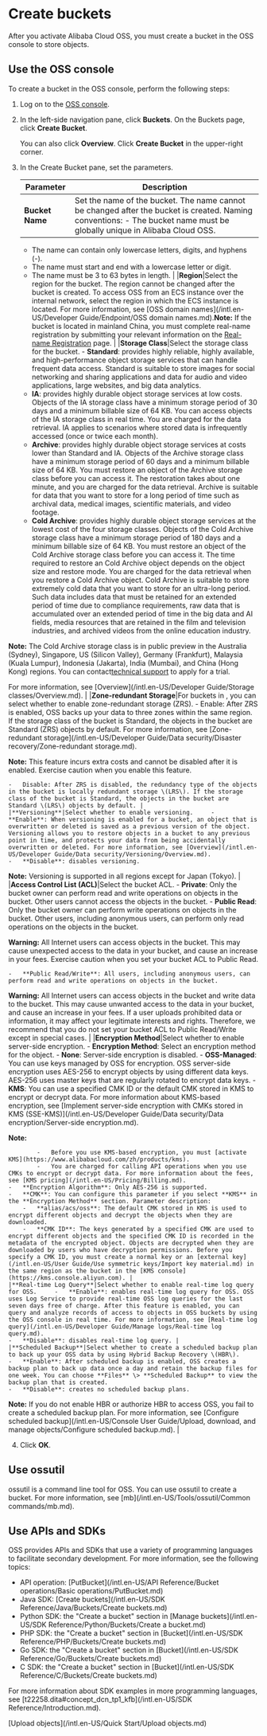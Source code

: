 # Create buckets

After you activate Alibaba Cloud OSS, you must create a bucket in the OSS console to store objects.

## Use the OSS console

To create a bucket in the OSS console, perform the following steps:

1.  Log on to the [OSS console](https://oss.console.aliyun.com/).

2.  In the left-side navigation pane, click **Buckets**. On the Buckets page, click **Create Bucket**.

    You can also click **Overview**. Click **Create Bucket** in the upper-right corner.

3.  In the Create Bucket pane, set the parameters.

    |Parameter|Description|
    |---------|-----------|
    |**Bucket Name**|Set the name of the bucket. The name cannot be changed after the bucket is created. Naming conventions:     -   The bucket name must be globally unique in Alibaba Cloud OSS.
    -   The name can contain only lowercase letters, digits, and hyphens \(-\).
    -   The name must start and end with a lowercase letter or digit.
    -   The name must be 3 to 63 bytes in length. |
    |**Region**|Select the region for the bucket. The region cannot be changed after the bucket is created. To access OSS from an ECS instance over the internal network, select the region in which the ECS instance is located. For more information, see [OSS domain names](/intl.en-US/Developer Guide/Endpoint/OSS domain names.md).**Note:** If the bucket is located in mainland China, you must complete real-name registration by submitting your relevant information on the [Real-name Registration](https://account-intl.console.aliyun.com/#/intlAuth) page. |
    |**Storage Class**|Select the storage class for the bucket.     -   **Standard**: provides highly reliable, highly available, and high-performance object storage services that can handle frequent data access. Standard is suitable to store images for social networking and sharing applications and data for audio and video applications, large websites, and big data analytics.
    -   **IA**: provides highly durable object storage services at low costs. Objects of the IA storage class have a minimum storage period of 30 days and a minimum billable size of 64 KB. You can access objects of the IA storage class in real time. You are charged for the data retrieval. IA applies to scenarios where stored data is infrequently accessed \(once or twice each month\).
    -   **Archive**: provides highly durable object storage services at costs lower than Standard and IA. Objects of the Archive storage class have a minimum storage period of 60 days and a minimum billable size of 64 KB. You must restore an object of the Archive storage class before you can access it. The restoration takes about one minute, and you are charged for the data retrieval. Archive is suitable for data that you want to store for a long period of time such as archival data, medical images, scientific materials, and video footage.
    -   **Cold Archive**: provides highly durable object storage services at the lowest cost of the four storage classes. Objects of the Cold Archive storage class have a minimum storage period of 180 days and a minimum billable size of 64 KB. You must restore an object of the Cold Archive storage class before you can access it. The time required to restore an Cold Archive object depends on the object size and restore mode. You are charged for the data retrieval when you restore a Cold Archive object. Cold Archive is suitable to store extremely cold data that you want to store for an ultra-long period. Such data includes data that must be retained for an extended period of time due to compliance requirements, raw data that is accumulated over an extended period of time in the big data and AI fields, media resources that are retained in the film and television industries, and archived videos from the online education industry.

**Note:** The Cold Archive storage class is in public preview in the Australia \(Sydney\), Singapore, US \(Silicon Valley\), Germany \(Frankfurt\), Malaysia \(Kuala Lumpur\), Indonesia \(Jakarta\), India \(Mumbai\), and China \(Hong Kong\) regions. You can contact[technical support](https://workorder-intl.console.aliyun.com/#/ticket/createIndex) to apply for a trial.

For more information, see [Overview](/intl.en-US/Developer Guide/Storage classes/Overview.md). |
    |**Zone-redundant Storage**|For buckets in , you can select whether to enable zone-redundant storage \(ZRS\).     -   Enable: After ZRS is enabled, OSS backs up your data to three zones within the same region. If the storage class of the bucket is Standard, the objects in the bucket are Standard \(ZRS\) objects by default. For more information, see [Zone-redundant storage](/intl.en-US/Developer Guide/Data security/Disaster recovery/Zone-redundant storage.md).

**Note:** This feature incurs extra costs and cannot be disabled after it is enabled. Exercise caution when you enable this feature.

    -   Disable: After ZRS is disabled, the redundancy type of the objects in the bucket is locally redundant storage \(LRS\). If the storage class of the bucket is Standard, the objects in the bucket are Standard \(LRS\) objects by default. |
    |**Versioning**|Select whether to enable versioning.     -   **Enable**: When versioning is enabled for a bucket, an object that is overwritten or deleted is saved as a previous version of the object. Versioning allows you to restore objects in a bucket to any previous point in time, and protects your data from being accidentally overwritten or deleted. For more information, see [Overview](/intl.en-US/Developer Guide/Data security/Versioning/Overview.md).
    -   **Disable**: disables versioning.
**Note:** Versioning is supported in all regions except for Japan \(Tokyo\). |
    |**Access Control List \(ACL\)**|Select the bucket ACL.     -   **Private**: Only the bucket owner can perform read and write operations on objects in the bucket. Other users cannot access the objects in the bucket.
    -   **Public Read**: Only the bucket owner can perform write operations on objects in the bucket. Other users, including anonymous users, can perform only read operations on the objects in the bucket.

**Warning:** All Internet users can access objects in the bucket. This may cause unexpected access to the data in your bucket, and cause an increase in your fees. Exercise caution when you set your bucket ACL to Public Read.

    -   **Public Read/Write**: All users, including anonymous users, can perform read and write operations on objects in the bucket.

**Warning:** All Internet users can access objects in the bucket and write data to the bucket. This may cause unwanted access to the data in your bucket, and cause an increase in your fees. If a user uploads prohibited data or information, it may affect your legitimate interests and rights. Therefore, we recommend that you do not set your bucket ACL to Public Read/Write except in special cases. |
    |**Encryption Method**|Select whether to enable server-side encryption.     -   **Encryption Method**: Select an encryption method for the object.
        -   **None**: Server-side encryption is disabled.
        -   **OSS-Managed**: You can use keys managed by OSS for encryption. OSS server-side encryption uses AES-256 to encrypt objects by using different data keys. AES-256 uses master keys that are regularly rotated to encrypt data keys.
        -   **KMS**: You can use a specified CMK ID or the default CMK stored in KMS to encrypt or decrypt data. For more information about KMS-based encryption, see [Implement server-side encryption with CMKs stored in KMS \(SSE-KMS\)](/intl.en-US/Developer Guide/Data security/Data encryption/Server-side encryption.md).

**Note:**

            -   Before you use KMS-based encryption, you must [activate KMS](https://www.alibabacloud.com/zh/products/kms).
            -   You are charged for calling API operations when you use CMKs to encrypt or decrypt data. For more information about the fees, see [KMS pricing](/intl.en-US/Pricing/Billing.md).
    -   **Encryption Algorithm**: Only AES-256 is supported.
    -   **CMK**: You can configure this parameter if you select **KMS** in the **Encryption Method** section. Parameter description:
        -   **alias/acs/oss**: The default CMK stored in KMS is used to encrypt different objects and decrypt the objects when they are downloaded.
        -   **CMK ID**: The keys generated by a specified CMK are used to encrypt different objects and the specified CMK ID is recorded in the metadata of the encrypted object. Objects are decrypted when they are downloaded by users who have decryption permissions. Before you specify a CMK ID, you must create a normal key or an [external key](/intl.en-US/User Guide/Use symmetric keys/Import key material.md) in the same region as the bucket in the [KMS console](https://kms.console.aliyun.com). |
    |**Real-time Log Query**|Select whether to enable real-time log query for OSS.     -   **Enable**: enables real-time log query for OSS. OSS uses Log Service to provide real-time OSS log queries for the last seven days free of charge. After this feature is enabled, you can query and analyze records of access to objects in OSS buckets by using the OSS console in real time. For more information, see [Real-time log query](/intl.en-US/Developer Guide/Manage logs/Real-time log query.md).
    -   **Disable**: disables real-time log query. |
    |**Scheduled Backup**|Select whether to create a scheduled backup plan to back up your OSS data by using Hybrid Backup Recovery \(HBR\).     -   **Enable**: After scheduled backup is enabled, OSS creates a backup plan to back up data once a day and retain the backup files for one week. You can choose **Files** \> **Scheduled Backup** to view the backup plan that is created.
    -   **Disable**: creates no scheduled backup plans.
**Note:** If you do not enable HBR or authorize HBR to access OSS, you fail to create a scheduled backup plan. For more information, see [Configure scheduled backup](/intl.en-US/Console User Guide/Upload, download, and manage objects/Configure scheduled backup.md). |

4.  Click **OK**.


## Use ossutil

ossutil is a command line tool for OSS. You can use ossutil to create a bucket. For more information, see [mb](/intl.en-US/Tools/ossutil/Common commands/mb.md).

## Use APIs and SDKs

OSS provides APIs and SDKs that use a variety of programming languages to facilitate secondary development. For more information, see the following topics:

-   API operation: [PutBucket](/intl.en-US/API Reference/Bucket operations/Basic operations/PutBucket.md)
-   Java SDK: [Create buckets](/intl.en-US/SDK Reference/Java/Buckets/Create buckets.md)
-   Python SDK: the "Create a bucket" section in [Manage buckets](/intl.en-US/SDK Reference/Python/Buckets/Create a bucket.md)
-   PHP SDK: the "Create a bucket" section in [Bucket](/intl.en-US/SDK Reference/PHP/Buckets/Create buckets.md)
-   Go SDK: the "Create a bucket" section in [Bucket](/intl.en-US/SDK Reference/Go/Buckets/Create buckets.md)
-   C SDK: the "Create a bucket" section in [Bucket](/intl.en-US/SDK Reference/C/Buckets/Create buckets.md)

For more information about SDK examples in more programming languages, see [t22258.dita\#concept\_dcn\_tp1\_kfb](/intl.en-US/SDK Reference/Introduction.md).

[Upload objects](/intl.en-US/Quick Start/Upload objects.md)


